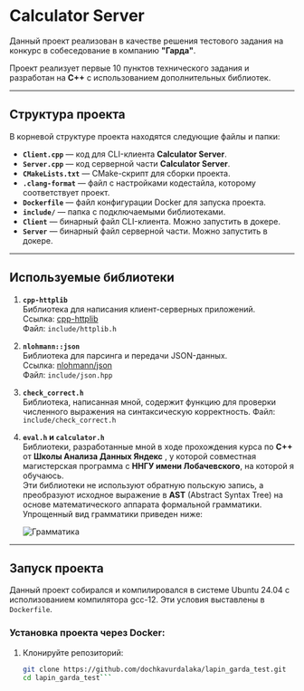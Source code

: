 # Calculator Server

Данный проект реализован в качестве решения тестового задания на конкурс в собеседование в компанию **"Гарда"**.

Проект реализует первые 10 пунктов технического задания и разработан на **C++** с использованием дополнительных библиотек.

---

## Структура проекта

В корневой структуре проекта находятся следующие файлы и папки:

- **`Client.cpp`** — код для CLI-клиента **Calculator Server**.
- **`Server.cpp`** — код серверной части **Calculator Server**.
- **`CMakeLists.txt`** — CMake-скрипт для сборки проекта.
- **`.clang-format`** — файл с настройками кодестайла, которому соответствует проект.
- **`Dockerfile`** — файл конфигурации Docker для запуска проекта.
- **`include/`** — папка с подключаемыми библиотеками.
- **`Client`** — бинарный файл CLI-клиента. Можно запустить в докере.
- **`Server`** — бинарный файл серверной части. Можно запустить в докере.
---

## Используемые библиотеки

1. **`cpp-httplib`**  
   Библиотека для написания клиент-серверных приложений.  
   Ссылка: [cpp-httplib](https://github.com/yhirose/cpp-httplib)  
   Файл: `include/httplib.h`

2. **`nlohmann::json`**  
   Библиотека для парсинга и передачи JSON-данных.  
   Ссылка: [nlohmann/json](https://github.com/nlohmann/json)  
   Файл: `include/json.hpp`

3. **`check_correct.h`**  
   Библиотека, написанная мной, содержит функцию для проверки численного выражения на синтаксическую корректность.
   Файл: `include/check_correct.h`

5. **`eval.h` и `calculator.h`**  
   Библиотеки, разработанные мной в ходе прохождения курса по **C++** от **Школы Анализа Данных Яндекс** , у которой совместная магистерская программа с **ННГУ имени Лобачевского**, на которой я обучаюсь.  
   Эти библиотеки не используют обратную польскую запись, а преобразуют исходное выражение в **AST** (Abstract Syntax Tree) на основе математического аппарата формальной грамматики.  
   Упрощенный вид грамматики приведен ниже:

   ![Грамматика](https://github.com/user-attachments/assets/0d143d84-cb44-499f-84cd-0378147d503b)

---
## Запуск проекта
Данный проект собирался и компилировался в системе Ubuntu 24.04 с исполизованием компилятора gcc-12.
Эти условия выставлены в `Dockerfile`.

### Установка проекта через Docker:
1. Клонируйте репозиторий:
   ```bash
   git clone https://github.com/dochkavurdalaka/lapin_garda_test.git
   cd lapin_garda_test```
